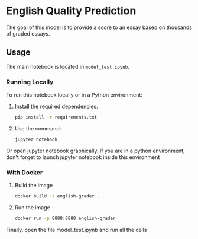 # English Quality Prediction

The goal of this model is to provide a score to an essay based on thousands of graded essays.

## Usage

The main notebook is located in `model_test.ipynb`.

### Running Locally

To run this notebook locally or in a Python environment:

1. Install the required dependencies:
   
   ```bash
   pip install -r requirements.txt

2. Use the command:

   ```bash
   jupyter notebook

Or open jupyter notebook graphically.
If you are in a python environment, don't forget to launch jupyter notebook inside this environment


### With Docker

1. Build the image

   ```bash
   docker build -t english-grader .

2. Run the image

   ```bash
   docker run -p 8888:8888 english-grader

Finally, open the file model_test.ipynb and run all the cells
